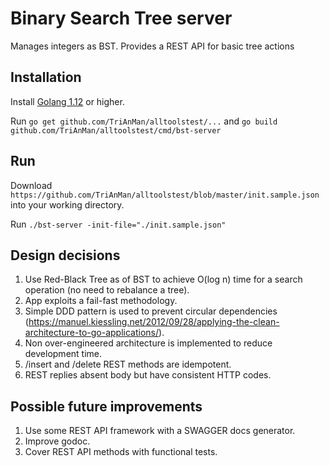 # Binary Search Tree server
Manages integers as BST. Provides a REST API for basic tree actions

## Installation
Install [Golang 1.12](https://golang.org/doc/install) or higher.

Run `go get github.com/TriAnMan/alltoolstest/...` and `go build github.com/TriAnMan/alltoolstest/cmd/bst-server`

## Run
Download `https://github.com/TriAnMan/alltoolstest/blob/master/init.sample.json` into your working directory.

Run `./bst-server -init-file="./init.sample.json"`

## Design decisions
1. Use Red-Black Tree as of BST to achieve O(log n) time for a search operation (no need to rebalance a tree).
2. App exploits a fail-fast methodology.
3. Simple DDD pattern is used to prevent circular dependencies (https://manuel.kiessling.net/2012/09/28/applying-the-clean-architecture-to-go-applications/).
4. Non over-engineered architecture is implemented to reduce development time.
5. /insert and /delete REST methods are idempotent.
6. REST replies absent body but have consistent HTTP codes.

## Possible future improvements
1. Use some REST API framework with a SWAGGER docs generator.
2. Improve godoc.
3. Cover REST API methods with functional tests.
